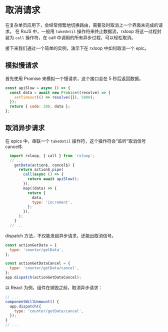# 取消请求

在复杂单页应用下，会经常频繁地切换路由，需要及时取消上一个界面未完成的请求。
在 RxJS 中，一般用 `takeUntil` 操作符来终止数据流，rxloop 将这一过程封装为 `call` 操作符，在 call 中调用的所有异步过程，可以轻松取消。

接下来我们通过一个简单的实例，演示下在 rxloop 中如何取消一个 epic。

## 模拟慢请求
首先使用 Promise 来模拟一个慢请求，这个接口会在 5 秒后返回数据。
```javascript
const apiSlow = async () => {
  const data = await new Promise((resolve) => {
    setTimeout(() => resolve({}), 5000);
  });
  return { code: 200, data };
};
```

## 取消异步请求
在 epics 中，串联一个 `takeUntil` 操作符，这个操作符会“监听“取消信号 cancel$.

```javascript
  import rxloop, { call } from 'rxloop';
  // ...
    getData(action$, cancel$) {
      return action$.pipe(
        call(async () => {
          return await apiSlow();
        }),
        map((data) => {
          return {
            data,
            type: 'increment',
          };
        }),
      );
    }
  // ...
```

dispatch 方法，不仅能发起异步请求，还能出取消信号。
```javascript
const actionGetData = {
  type: 'counter/getData',
};

const actionGetDataCancel = {
  type: 'counter/getData/cancel',
};
app.dispatch(actionGetDataCancel);
```

以 React 为例，组件在销毁之前，取消异步请求：
```javascript
// ...
componentWillUnmount() {
  app.dispatch({
    type: 'counter/getData/cancel',
  });
}
// ...
```
